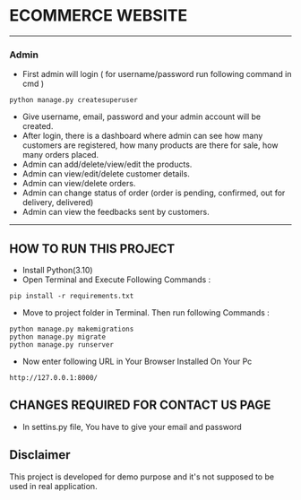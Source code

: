 # ECOMMERCE WEBSITE
---

### Admin
- First admin will login ( for username/password run following command in cmd )
```
python manage.py createsuperuser
```
- Give username, email, password and your admin account will be created.
- After login, there is a dashboard where admin can see how many customers are registered, how many products are there for sale, how many orders placed.
- Admin can add/delete/view/edit the products.
- Admin can view/edit/delete customer details.
- Admin can view/delete orders.
- Admin can change status of order (order is pending, confirmed, out for delivery, delivered)
- Admin can view the feedbacks sent by customers.
---

## HOW TO RUN THIS PROJECT
- Install Python(3.10) 
- Open Terminal and Execute Following Commands :
```
pip install -r requirements.txt
```
- Move to project folder in Terminal. Then run following Commands :
```
python manage.py makemigrations
python manage.py migrate
python manage.py runserver
```
- Now enter following URL in Your Browser Installed On Your Pc
```
http://127.0.0.1:8000/
```

## CHANGES REQUIRED FOR CONTACT US PAGE
- In settins.py file, You have to give your email and password

## Disclaimer
This project is developed for demo purpose and it's not supposed to be used in real application.
